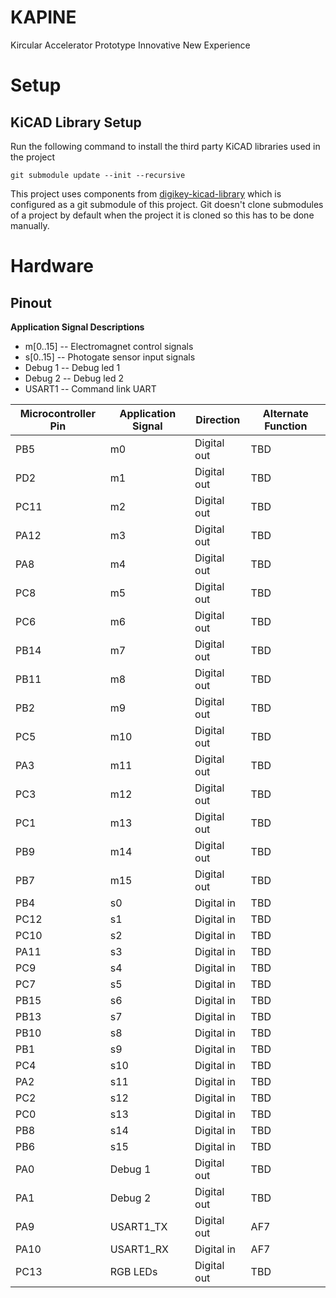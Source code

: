 # KAPINE
Kircular Accelerator Prototype Innovative New Experience

# Setup

## KiCAD Library Setup
Run the following command to install the third party KiCAD libraries used in the project

`git submodule update --init --recursive`

This project uses components from [digikey-kicad-library](https://github.com/Digi-Key/digikey-kicad-library) which is configured as a git submodule of this project. Git doesn't clone submodules of a project by default when the project it is cloned so this has to be done manually.


# Hardware

## Pinout

**Application Signal Descriptions**
* m[0..15] -- Electromagnet control signals
* s[0..15] -- Photogate sensor input signals
* Debug 1 -- Debug led 1
* Debug 2 -- Debug led 2
* USART1 -- Command link UART

| Microcontroller Pin | Application Signal | Direction   | Alternate Function |
|---------------------|--------------------|-------------|--------------------|
| PB5                 | m0                 | Digital out | TBD                |
| PD2                 | m1                 | Digital out | TBD                |
| PC11                | m2                 | Digital out | TBD                |
| PA12                | m3                 | Digital out | TBD                |
| PA8                 | m4                 | Digital out | TBD                |
| PC8                 | m5                 | Digital out | TBD                |
| PC6                 | m6                 | Digital out | TBD                |
| PB14                | m7                 | Digital out | TBD                |
| PB11                | m8                 | Digital out | TBD                |
| PB2                 | m9                 | Digital out | TBD                |
| PC5                 | m10                | Digital out | TBD                |
| PA3                 | m11                | Digital out | TBD                |
| PC3                 | m12                | Digital out | TBD                |
| PC1                 | m13                | Digital out | TBD                |
| PB9                 | m14                | Digital out | TBD                |
| PB7                 | m15                | Digital out | TBD                |
| PB4                 | s0                 | Digital in  | TBD                |
| PC12                | s1                 | Digital in  | TBD                |
| PC10                | s2                 | Digital in  | TBD                |
| PA11                | s3                 | Digital in  | TBD                |
| PC9                 | s4                 | Digital in  | TBD                |
| PC7                 | s5                 | Digital in  | TBD                |
| PB15                | s6                 | Digital in  | TBD                |
| PB13                | s7                 | Digital in  | TBD                |
| PB10                | s8                 | Digital in  | TBD                |
| PB1                 | s9                 | Digital in  | TBD                |
| PC4                 | s10                | Digital in  | TBD                |
| PA2                 | s11                | Digital in  | TBD                |
| PC2                 | s12                | Digital in  | TBD                |
| PC0                 | s13                | Digital in  | TBD                |
| PB8                 | s14                | Digital in  | TBD                |
| PB6                 | s15                | Digital in  | TBD                |
| PA0                 | Debug 1            | Digital out | TBD                |
| PA1                 | Debug 2            | Digital out | TBD                |
| PA9                 | USART1_TX          | Digital out | AF7                |
| PA10                | USART1_RX          | Digital in  | AF7                |
| PC13                | RGB LEDs           | Digital out | TBD                |
